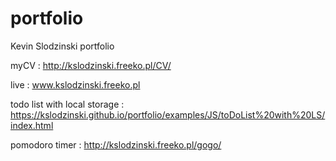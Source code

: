 # portfolio
Kevin Slodzinski portfolio

myCV : http://kslodzinski.freeko.pl/CV/

live : www.kslodzinski.freeko.pl

todo list with local storage : https://kslodzinski.github.io/portfolio/examples/JS/toDoList%20with%20LS/index.html

pomodoro timer : http://kslodzinski.freeko.pl/gogo/
